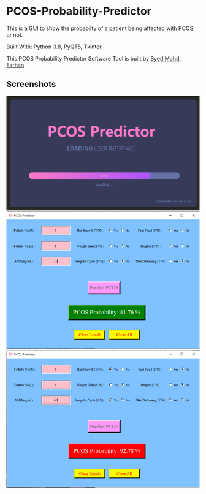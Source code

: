 # PCOS-Probability-Predictor
This is a GUI to show the probabilty of a patient being affected with PCOS or not. 

Built With: Python 3.8, PyQT5, Tkinter.

This PCOS Probability Predictor Software Tool is built by [Syed Mohd. Farhan](https://github.com/FarhanSyed23)

## Screenshots

<p align="center">
    <img width="600" src="https://github.com/FarhanSyed23/PCOS-Probability-Predictor/blob/main/Screenshots/Splash%20Screen.png" alt="Splash Screen">
    <img width="600" src="https://github.com/FarhanSyed23/PCOS-Probability-Predictor/blob/main/Screenshots/Negative.png" alt="UI: Negative Result"> 
    <img width="600" src="https://github.com/FarhanSyed23/PCOS-Probability-Predictor/blob/main/Screenshots/Positive.png" alt="UI: Positive Result">
    
</p>
